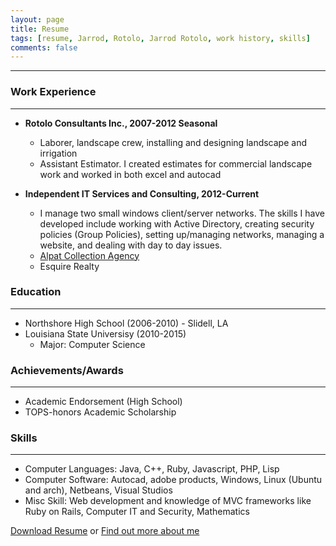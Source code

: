 ```yaml
---
layout: page
title: Resume
tags: [resume, Jarrod, Rotolo, Jarrod Rotolo, work history, skills]
comments: false
---
```


---

### Work Experience  
---
* __Rotolo Consultants Inc., 2007-2012 Seasonal__  
    - Laborer, landscape crew, installing and designing landscape and irrigation  
    - Assistant Estimator. I created estimates for commercial landscape work and worked in both excel and autocad  

* __Independent IT Services and Consulting, 2012-Current__  
    - I manage two small windows client/server networks. The skills I have developed include working with Active Directory, creating security policies (Group Policies), setting up/managing networks, managing a website, and dealing with day to day issues.  
    - [Alpat Collection Agency](http://www.alpatco.com)
    - Esquire Realty  

### Education
---
* Northshore High School (2006-2010) - Slidell, LA
* Louisiana State Universisy (2010-2015)
    - Major: Computer Science

### Achievements/Awards
---
* Academic Endorsement (High School)
* TOPS-honors Academic Scholarship

### Skills
---
* Computer Languages: Java, C++, Ruby, Javascript, PHP, Lisp
* Computer Software: Autocad, adobe products, Windows, Linux (Ubuntu and arch), Netbeans, Visual Studios
* Misc Skill: Web development and knowledge of MVC frameworks like Ruby on Rails, Computer IT and Security, Mathematics

[Download Resume](https://www.dropbox.com/s/bady86cowxsesv7/Jarrod%20Rotolo%20Resume.docx?dl=0) or [Find out more about me](../about/)
